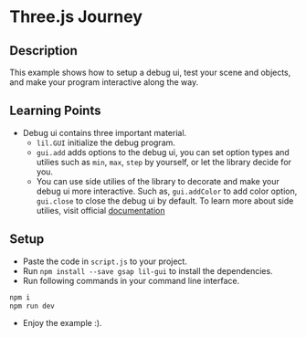 # Three.js Journey

## Description

This example shows how to setup a debug ui, test your scene and objects, and make your program interactive along the way.

## Learning Points

* Debug ui contains three important material.
    * `lil.GUI` initialize the debug program.
    * `gui.add` adds options to the debug ui, you can set option types and utilies such as `min`, `max`, `step` by yourself, or let the library decide for you.
    * You can use side utilies of the library to decorate and make your debug ui more interactive. Such as, `gui.addColor` to add color option, `gui.close` to
    close the debug ui by default. To learn more about side utilies, visit official [documentation](https://lil-gui.georgealways.com/)

## Setup

* Paste the code in `script.js` to your project.
* Run `npm install --save gsap lil-gui` to install the dependencies.
* Run following commands in your command line interface.

```bash
npm i
npm run dev
```

* Enjoy the example :).
